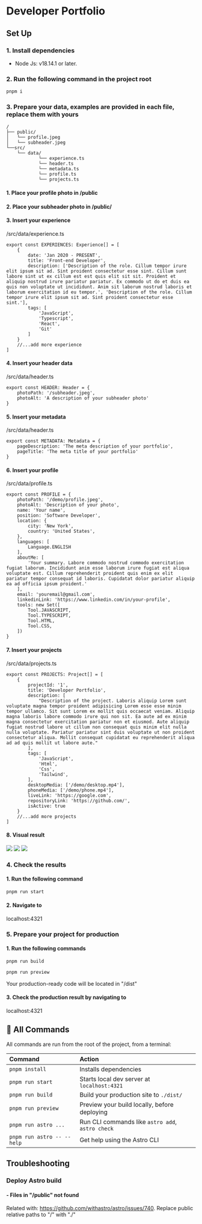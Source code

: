 # Developer Portfolio

## Set Up

### 1. Install dependencies

-   Node Js: v18.14.1 or later.

### 2. Run the following command in the project root

```sh
pnpm i
```

### 3. Prepare your data, examples are provided in each file, replace them with yours

```text
/
├── public/
│   └── profile.jpeg
│	└── subheader.jpeg
└──src/
    └── data/
			└── experience.ts
			└── header.ts
			└── metadata.ts
			└── profile.ts
			└── projects.ts
```

#### 1. Place your profile photo in /public

#### 2. Place your subheader photo in /public/

#### 3. Insert your experience

/src/data/experience.ts

```
export const EXPERIENCES: Experience[] = [
	{
		date: 'Jan 2020 - PRESENT',
		title: 'Front-end Developer',
		description: ['Description of the role. Cillum tempor irure elit ipsum sit ad. Sint proident consectetur esse sint. Cillum sunt labore sint ut ex cillum est est quis elit sit sit. Proident et aliquip nostrud irure pariatur pariatur. Ex commodo ut do et duis ea quis non voluptate ut incididunt. Anim sit laborum nostrud laboris et laborum exercitation id eu tempor.', 'Description of the role. Cillum tempor irure elit ipsum sit ad. Sint proident consectetur esse sint.'],
		tags: [
			'JavaScript',
			'Typescript',
			'React',
			'Git'
		]
	}
	//...add more experience
]
```

#### 4. Insert your header data

/src/data/header.ts

```
export const HEADER: Header = {
	photoPath: '/subheader.jpeg',
	photoAlt: 'A description of your subheader photo'
}
```

#### 5. Insert your metadata

/src/data/header.ts

```
export const METADATA: Metadata = {
	pageDescription: 'The meta description of your portfolio',
	pageTitle: 'The meta title of your portfolio'
}
```

#### 6. Insert your profile

/src/data/profile.ts

```
export const PROFILE = {
	photoPath: '/demo/profile.jpeg',
	photoAlt: 'Description of your photo',
	name: 'Your name',
	position: 'Software Developer',
	location: {
		city: 'New York',
		country: 'United States',
	},
	languages: [
		Language.ENGLISH
	],
	aboutMe: [
		'Your summary. Labore commodo nostrud commodo exercitation fugiat laborum. Incididunt anim esse laborum irure fugiat est aliqua voluptate est. Cillum reprehenderit proident quis enim ex elit pariatur tempor consequat id laboris. Cupidatat dolor pariatur aliquip ea ad officia ipsum proident.'
	],
	email: 'youremail@gmail.com',
	linkedinLink: 'https://www.linkedin.com/in/your-profile',
	tools: new Set([
		Tool.JAVASCRIPT,
		Tool.TYPESCRIPT,
		Tool.HTML,
		Tool.CSS,
	])
}
```

#### 7. Insert your projects

/src/data/projects.ts

```
export const PROJECTS: Project[] = [
	{
		projectId: '1',
		title: 'Developer Portfolio',
		description: [
			"Description of the project. Laboris aliquip Lorem sunt voluptate magna tempor proident adipisicing Lorem esse esse minim tempor ullamco. Sit sunt Lorem ex mollit quis occaecat veniam. Aliquip magna laboris labore commodo irure qui non sit. Ea aute ad ex minim magna consectetur exercitation pariatur non et eiusmod. Aute aliquip fugiat nostrud labore ut cillum non consequat quis minim elit nulla nulla voluptate. Pariatur pariatur sint duis voluptate ut non proident consectetur aliqua. Mollit consequat cupidatat eu reprehenderit aliqua ad ad quis mollit ut labore aute."
		],
		tags: [
			'JavaScript',
			'Html',
			'Css',
			'Tailwind',
		],
		desktopMedia: ['/demo/desktop.mp4'],
		phoneMedia: ['/demo/phone.mp4'],
		liveLink: 'https://google.com',
		repositoryLink: 'https://github.com/',
		isActive: true
	}
	//...add more projects
]
```

#### 8. Visual result

![](./public/demo/experience.png)
![](./public/demo/profile.png)
![](./public/demo/projects.png)

### 4. Check the results

#### 1. Run the following command

```sh
pnpm run start
```

#### 2. Navigate to

localhost:4321

### 5. Prepare your project for production

#### 1. Run the following commands

```sh
pnpm run build
```

```sh
pnpm run preview
```

Your production-ready code will be located in "/dist"

#### 3. Check the production result by navigating to

localhost:4321

## 🧞 All Commands

All commands are run from the root of the project, from a terminal:

| Command                    | Action                                           |
| :------------------------- | :----------------------------------------------- |
| `pnpm install`             | Installs dependencies                            |
| `pnpm run start`           | Starts local dev server at `localhost:4321`      |
| `pnpm run build`           | Build your production site to `./dist/`          |
| `pnpm run preview`         | Preview your build locally, before deploying     |
| `pnpm run astro ...`       | Run CLI commands like `astro add`, `astro check` |
| `pnpm run astro -- --help` | Get help using the Astro CLI                     |

## Troubleshooting

### Deploy Astro build

#### - Files in "/public" not found

Related with: https://github.com/withastro/astro/issues/740. Replace public relative paths to "/" with "./"
